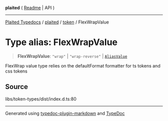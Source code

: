 **plaited** ( [Readme](../../README.md) \| API )

***

[Plaited Typedocs](../../../modules.md) / [plaited](../../modules.md) / [token](../README.md) / FlexWrapValue

# Type alias: FlexWrapValue

> **FlexWrapValue**: `"wrap"` \| `"wrap-reverse"` \| [`AliasValue`](AliasValue.md)

FlexWrap value type relies on the defaultFormat formatter for ts tokens and css tokens

## Source

libs/token-types/dist/index.d.ts:80

***

Generated using [typedoc-plugin-markdown](https://www.npmjs.com/package/typedoc-plugin-markdown) and [TypeDoc](https://typedoc.org/)
